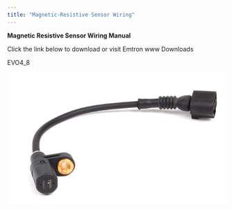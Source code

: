 ```yaml
---
title: "Magnetic-Resistive Sensor Wiring"
---
```


**Magnetic Resistive Sensor Wiring Manual**


Click the link below to download or visit Emtron www Downloads


EVO4\_8

[![Image](</img/NewItem581.png>)](<https://emtron.world/download/2599/> "target=\"\_blank\"")
